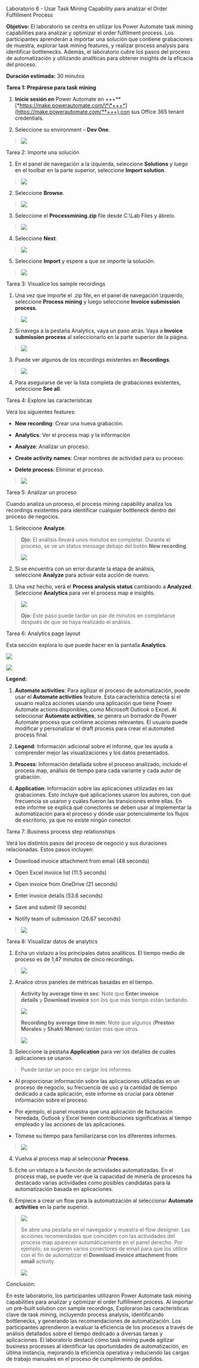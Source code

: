 Laboratorio 6 - Usar Task Mining Capability para analizar el Order
Fulfillment Process

**Objetivo:** El laboratorio se centra en utilizar los Power Automate
task mining capabilities para analizar y optimizar el order fulfilment
process. Los participantes aprenderán a importar una solución que
contiene grabaciones de muestra, explorar task mining features, y
realizar process analysis para identificar bottlenecks. Además, el
laboratorio cubre los pasos del proceso de automatización y utilizando
analíticas para obtener insights de la eficacia del proceso.

**Duración estimada:** 30 minutos

**Tarea 1: Prepárese para task mining**

1.  **Inicie sesión en** Power Automate en
    +++\*\*[*https://make.powerautomate.com/\*\*+++*](https://make.powerautomate.com/**+++) con
    sus Office 365 tenant credentials.

2.  Seleccione su environment – **Dev One**.

> ![](./media/image1.png)

Tarea 2: Importe una solución

1.  En el panel de navegación a la izquierda, seleccione **Solutions** y
    luego en el toolbar en la parte superior, seleccione **Import
    solution**.

> ![](./media/image2.png)

2.  Seleccione **Browse**.

> ![](./media/image3.png)

3.  Seleccione el **Processmining.zip** file desde C:\Lab Files y
    ábrelo.

> ![](./media/image4.png)

4.  Seleccione **Next**.

> ![](./media/image5.png)

5.  Seleccione **Import** y espere a que se importe la solución.

> ![](./media/image6.png)

Tarea 3: Visualice los sample recordings

1.  Una vez que importe el .zip file, en el panel de navegación
    izquierdo, seleccione **Process mining** y luego
    seleccione **Invoice submission process**.

> ![](./media/image7.png)

2.  Si navega a la pestaña Analytics, vaya un paso atrás. Vaya
    a **Invoice submission process** al seleccionarlo en la parte
    superior de la página.

> ![](./media/image8.png)

3.  Puede ver algunos de los recordings existentes en **Recordings**.

> ![](./media/image9.png)

4.  Para asegurarse de ver la lista completa de grabaciones existentes,
    seleccione **See all**.

Tarea 4: Explore las características

Verá los siguientes features:

- **New recording**: Crear una nueva grabación.

- **Analytics**: Ver el process map y la información

- **Analyze**: Analizar un proceso.

- **Create activity names**: Crear nombres de actividad para su proceso.

- **Delete process**: Eliminar el proceso.

> ![](./media/image10.png)

Tarea 5: Analizar un proceso

Cuando analiza un proceso, el process mining capability analiza los
recordings existentes para identificar cualquier bottleneck dentro del
proceso de negocios.

1.  Seleccione **Analyze**.

> **Ojo:** El análisis llevará unos minutos en completar. Durante el
> proceso, se ve un status message debajo del botón **New recording**.
>
> ![](./media/image11.png)

2.  Si se encuentra con un error durante la etapa de análisis,
    seleccione **Analyze** para activar esta acción de nuevo.

3.  Una vez hecho, verá el **Process analysis status** cambiando
    a **Analyzed**. Seleccione **Analytics** para ver el process map e
    insights.

> ![](./media/image12.png)
>
> **Ojo:** Este paso puede tardar un par de minutos en completarse
> después de que se haya realizado el análisis.

Tarea 6: Analytics page layout

Esta sección explora lo que puede hacer en la pantalla **Analytics**.

![](./media/image13.png)

![](./media/image14.png)

**Legend:**

1.  **Automate activities**: Para agilizar el proceso de automatización,
    puede usar el **Automate activities** feature. Esta característica
    detecta si el usuario realiza acciones usando una aplicación que
    tiene Power Automate actions disponibles, como Microsoft Outlook o
    Excel. Al seleccionar **Automate activities**, se genera un borrador
    de Power Automate process que contiene acciones relevantes. El
    usuario puede modificar y personalizar el draft process para crear
    el automated process final.

2.  **Legend**: Información adicional sobre el informe, que les ayuda a
    comprender mejor las visualizaciones y los datos presentados.

3.  **Process**: Información detallada sobre el proceso analizado,
    incluido el process map, análisis de tiempo para cada variante y
    cada autor de grabación.

4.  **Application**: Información sobre las aplicaciones utilizadas en
    las grabaciones. Esto incluye qué aplicaciones usaron los autores,
    con qué frecuencia se usaron y cuáles fueron las transiciones entre
    ellas. En este informe se explica qué conectores se deben usar al
    implementar la automatización para el proceso y dónde usar
    potencialmente los flujos de escritorio, ya que no existe ningún
    conector.

Tarea 7: Business process step relationships

Verá los distintos pasos del proceso de negocio y sus duraciones
relacionadas. Estos pasos incluyen:

- Download invoice attachment from email (48 seconds)

- Open Excel invoice list (11.5 seconds)

- Open invoice from OneDrive (21 seconds)

- Enter invoice details (53.6 seconds)

- Save and submit (9 seconds)

- Notify team of submission (26.67 seconds)

> ![](./media/image15.png)

Tarea 8: Visualizar datos de analytics

1.  Echa un vistazo a los principales datos analíticos. El tiempo medio
    de proceso es de 1,47 minutos de cinco recordings.

> ![](./media/image16.png)

2.  Analice otros paneles de métricas basadas en el tiempo.

> **Activity by average time in sec**: Note que **Enter invoice
> details** y **Download invoice** son los que más tiempo están
> tardando.
>
> ![](./media/image17.png)
>
> **Recording by average time in min**: Note que algunos (**Preston
> Morales** y **Shakti Menon**) tardan más que otros.
>
> ![](./media/image18.png)

3.  Seleccione la pestaña **Application** para ver los detalles de
    cuáles aplicaciones se usaron.

> Puede tardar un poco en cargar los informes.

- Al proporcionar información sobre las aplicaciones utilizadas en un
  proceso de negocio, su frecuencia de uso y la cantidad de tiempo
  dedicado a cada aplicación, este informe es crucial para obtener
  información sobre el proceso.

- Por ejemplo, el panel muestra que una aplicación de facturación
  heredada, Outlook y Excel tienen contribuciones significativas al
  tiempo empleado y las acciones de las aplicaciones.

- Tómese su tiempo para familiarizarse con los diferentes informes.

> ![](./media/image19.png)

4.  Vuelva al process map al seleccionar **Process**.

5.  Eche un vistazo a la función de actividades automatizadas. En el
    process map, se puede ver que la capacidad de minería de procesos ha
    destacado varias actividades como posibles candidatas para la
    automatización basada en aplicaciones.

6.  Empiece a crear un flow para la automatización al
    seleccionar **Automate activities** en la parte superior.

> ![](./media/image20.png)
>
> Se abre una pestaña en el navegador y muestra el flow designer. Las
> acciones recomendadas que coinciden con las actividades del process
> map aparecen automáticamente en el panel derecho. Por ejemplo, se
> sugieren varios conectores de email para que los utilice con el fin de
> automatizar el **Download invoice attachment from email** activity.
>
> ![](./media/image21.png)

Conclusión:

En este laboratorio, los participantes utilizaron Power Automate task
mining capabilities para analizar y optimizar el order fulfillment
process. Al importar un pre-built solution con sample recordings,
Exploraron las características clave de task mining, incluyendo process
analysis, identificando bottlenecks, y generando las recomendaciones de
automatización. Los participantes aprendieron a evaluar la eficiencia de
los procesos a través de análisis detallados sobre el tiempo dedicado a
diversas tareas y aplicaciones. El laboratorio destacó cómo task mining
puede agilizar business processes al identificar las oportunidades de
automatización, en última instancia, mejorando la eficiencia operativa y
reduciendo las cargas de trabajo manuales en el proceso de cumplimiento
de pedidos.
